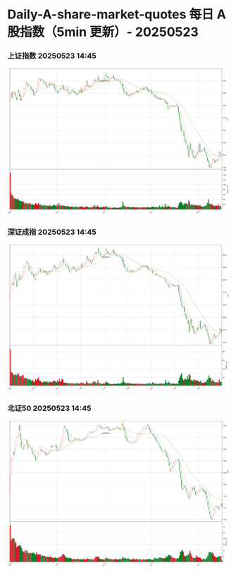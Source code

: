 
# Daily-A-share-market-quotes 每日 A 股指数（5min 更新）- 20250523

### 上证指数 20250523 14:45
![](./fig/2025/5/20250523-sh000001.png)

### 深证成指 20250523 14:45
![](./fig/2025/5/20250523-sz399001.png)

### 北证50 20250523 14:45
![](./fig/2025/5/20250523-bj899050.png)
